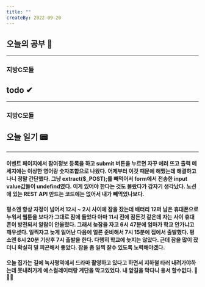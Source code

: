 ```yaml
---
title: ""
createBy: 2022-09-20
---
```

## 오늘의 공부 🎉
---
### 지방C모듈

## todo ✔
---
### 지방C모듈

## 오늘 일기 📟
---
#### 이벤트 페이지에서 참여정보 등록을 하고 submit 버튼을 누르면 자꾸 에러 뜨고 출력 메세지에는 이상한 영어랑 숫자조합으로 나왔다. 어제부터 이것 때문에 해맸는데 해결하고 나니 정말 간단했다. 그냥 extract($_POST);를 빼먹어서 form에서 전송한 input value값들이 undefind였다. 이게 있어야 한다는 것도 몰랐다가 갑자기 생각났다. 노션에 있는 REST API 만드는 코드에는 없어서 내가 빼먹었나보다.

#### 평소엔 항상 자정이 넘어서 12시 ~ 2시 사이에 잠을 잤는데 배터리 12퍼 남은 휴대폰으로 누워서 웹툰을 보다가 그대로 잠에 들었다 아마 11시 전에 잠든것 같은데 자는 사이 휴대폰이 방전되서 알람이 안울렸다. 그래서 늦잠을 자고 6시 47분에 엄마가 학교 안가냐고 깨우셨다. 일찍자고 늦게 일어난 다음에 얼른 준비해서 7시 15분에 집에서 출발했다. 평소엔 6시 20분 기상후 7시 출발을 한다. 다행히 학교에 늦지는 않았다. 근데 잠을 많이 잤더니 확실히 덜 피곤해서 좋았다. 잠을 좀 일찍 잘수 있도록 노력해야겠다.
#### 오늘 집가는 길에 녹사평역에서 드라마 촬영하고 있다고 하면서 지하철 타러 내려가야하는데 못내려가게 에스컬레이터랑 계단을 막고있었다. 내 앞길을 막다니 용서 할수없다. 😤😤😤
<Comment/>